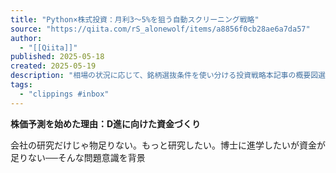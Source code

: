 ```yaml
---
title: "Python×株式投資：月利3〜5%を狙う自動スクリーニング戦略"
source: "https://qiita.com/rS_alonewolf/items/a8856f0cb28ae6a7da57"
author:
  - "[[Qiita]]"
published: 2025-05-18
created: 2025-05-19
description: "相場の状況に応じて、銘柄選抜条件を使い分ける投資戦略本記事の概要図選抜条件を複数試し、安定して平均リターンが高い条件を見つけたい。はじめに株式投資で安定した収益を目指すうえで、銘柄スクリーニ…"
tags:
  - "clippings #inbox"
---
```

**株価予測を始めた理由：D進に向けた資金づくり**

会社の研究だけじゃ物足りない。もっと研究したい。博士に進学したいが資金が足りない──そんな問題意識を背景